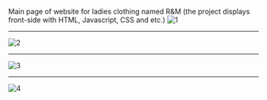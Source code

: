 Main page of website for ladies clothing named R&M (the project displays front-side with HTML, Javascript, CSS and etc.)
![1](https://user-images.githubusercontent.com/43005514/97537170-0bacea80-19c7-11eb-98be-60b445c757e9.jpg)
_______________________________________________

![2](https://user-images.githubusercontent.com/43005514/97537173-0e0f4480-19c7-11eb-8ab7-95ded598b9e0.jpg)
_______________________________________________

![3](https://user-images.githubusercontent.com/43005514/97537176-0f407180-19c7-11eb-8d78-07d1121fac5e.jpg)
_______________________________________________

![4](https://user-images.githubusercontent.com/43005514/97537179-10719e80-19c7-11eb-8330-1454415b0865.jpg)
